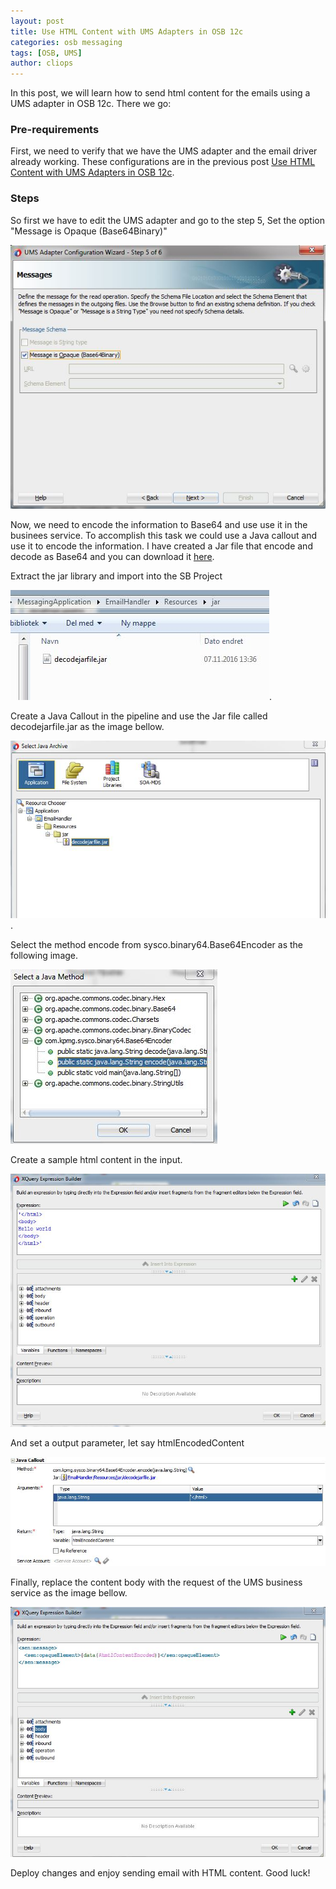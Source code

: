 ```yaml
---
layout: post
title: Use HTML Content with UMS Adapters in OSB 12c
categories: osb messaging
tags: [OSB, UMS]
author: cliops
---
```

In this post, we will learn how to send html content for the emails using a UMS adapter in OSB 12c. There we go:

### Pre-requirements ###

First, we need to verify that we have the UMS adapter and the email driver already working. These configurations are in the previous post [Use HTML Content with UMS Adapters in OSB 12c](http://blog.sysco.no/osb/messaging/UMS_Adapter_send_email_OSB_12C/).

### Steps ###

So first we have to edit the UMS adapter and go to the step 5, Set the option "Message is Opaque (Base64Binary)"

 ![](/images/2016-11-27-UMS_Adapter_send_html_content_email_OSB_12C/Image1.JPG)

Now, we need to encode the information to Base64 and use use it in the businees service. To accomplish this task we could use a Java callout and use it to encode the information. I have created a Jar file that encode and decode as Base64 and you can download it [here](/files/libraries/jar.rar).

Extract the jar library and import into the SB Project

![](/images/2016-11-27-UMS_Adapter_send_html_content_email_OSB_12C/Image2.JPG).

Create a Java Callout in the pipeline and use the Jar file called decodejarfile.jar as the image bellow.

![](/images/2016-11-27-UMS_Adapter_send_html_content_email_OSB_12C/Image3.JPG).

Select the method encode from sysco.binary64.Base64Encoder as the following image.

![](/images/2016-11-27-UMS_Adapter_send_html_content_email_OSB_12C/Image4.JPG)

Create a sample html content in the input.

![](/images/2016-11-27-UMS_Adapter_send_html_content_email_OSB_12C/Image5.JPG)

And set a output parameter, let say htmlEncodedContent

![](/images/2016-11-27-UMS_Adapter_send_html_content_email_OSB_12C/Image6.JPG)

Finally, replace the content body with the request of the UMS business service as the image bellow.

![](/images/2016-11-27-UMS_Adapter_send_html_content_email_OSB_12C/Image7.JPG)

Deploy changes and enjoy sending email with HTML content. Good luck!
